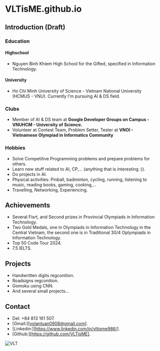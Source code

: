 # VLTisME.github.io
## Introduction (Draft)
### Education
#### Highschool
- Nguyen Binh Khiem High School for the Gifted, specified in Information Technology.
#### University
- Ho Chi Minh University of Science - Vietnam National University (HCMUS - VNU). Currently I'm pursuing AI & DS field.

### Clubs
- Member of AI & DS team at **Google Developer Groups on Campus - VNUHCM - University of Science.**
- Volunteer at Contest Team, Problem Setter, Tester at **VNOI - Vietnamese Olympiad in Informatics Community**

### Hobbies
- Solve Competitive Programming problems and prepare problems for others.
- Learn new stuff related to AI, CP,... (anything that is interesting :)).
- Do projects in AI.
- Physical activities: Pinball, badminton, cycling, running, listening to music, reading books, gaming, cooking,...
- Travelling, Networking, Experiencing.


## Achievements
- Several Fisrt, and Second prizes in Provincial Olympiads in Information Technology.
- Two Gold Medals, one in Olympiads in Information Technology in the Central Vietnam, the second one is in Traditional 30/4 Oplympiads in Information Technology.
- Top 50 Code Tour 2024.
- 7.5 IELTS.

## Projects
- Handwritten digits regconition.
- Roadsigns regconition.
- Gomoku using CNN.
- And several small projects...

## Contact
- Del: +84 813 161 507.
- [Gmail:][volantuan0908@gmail.com].
- [Linkedin:][https://www.linkedin.com/in/vltisme986/].
- [Github:][https://github.com/VLTisME].
   
![VLT](https://github.com/user-attachments/assets/e28e45f5-21c9-4a49-8755-a603569e8a7f)
